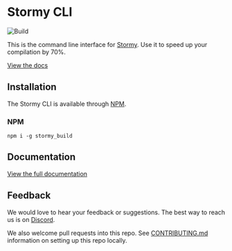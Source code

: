 # Stormy CLI

![Build](https://github.com/railwayapp/cli/workflows/Build/badge.svg)

This is the command line interface for [Stormy](https://stormyapp.com). Use it to speed up your compilation by 70%.

[View the docs](https://stormyapp.com/docs/cli)

## Installation

The Stormy CLI is available through [NPM](https://www.npmjs.com/package/stormy_build).

### NPM

```shell
npm i -g stormy_build
```

## Documentation

[View the full documentation](https://stormyapp.com/docs/cli)

## Feedback

We would love to hear your feedback or suggestions. The best way to reach us is on [Discord]().

We also welcome pull requests into this repo. See [CONTRIBUTING.md]() information on setting up this repo locally.
